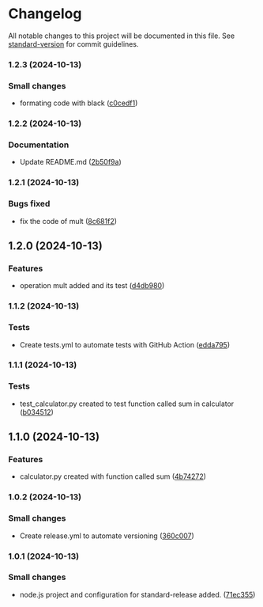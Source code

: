 # Changelog

All notable changes to this project will be documented in this file. See [standard-version](https://github.com/conventional-changelog/standard-version) for commit guidelines.

### 1.2.3 (2024-10-13)


### Small changes

* formating code with black ([c0cedf1](https://github.com/jcaste05/versioning-workflow/commit/c0cedf1ccfaa6942c8cd28ccbc29cf9adc467d5c))

### 1.2.2 (2024-10-13)


### Documentation

* Update README.md ([2b50f9a](https://github.com/jcaste05/versioning-workflow/commit/2b50f9ac3b27df86ab6d3b6a969a5e7addcbf7d5))

### 1.2.1 (2024-10-13)


### Bugs fixed

* fix the code of mult ([8c681f2](https://github.com/jcaste05/versioning-workflow/commit/8c681f23f29b4aa067929171cc634a5eb7ffc8e2))

## 1.2.0 (2024-10-13)


### Features

* operation mult added and its test ([d4db980](https://github.com/jcaste05/versioning-workflow/commit/d4db980b0e44911906796306fbadb5c1e2b9c128))

### 1.1.2 (2024-10-13)


### Tests

* Create tests.yml to automate tests with GitHub Action ([edda795](https://github.com/jcaste05/versioning-workflow/commit/edda795ac27ba053800f8efd7859f3d0ceb1d9cb))

### 1.1.1 (2024-10-13)


### Tests

* test_calculator.py created to test function called sum in calculator ([b034512](https://github.com/jcaste05/versioning-workflow/commit/b0345127a10a88e0f075704beb3981445fe3af4c))

## 1.1.0 (2024-10-13)


### Features

* calculator.py created with function called sum ([4b74272](https://github.com/jcaste05/versioning-workflow/commit/4b74272bb0f4bb980b661a223a0b0560561fdc55))

### 1.0.2 (2024-10-13)


### Small changes

* Create release.yml to automate versioning ([360c007](https://github.com/jcaste05/versioning-workflow/commit/360c007696042cb449e3ecac893489a50f637e8e))

### 1.0.1 (2024-10-13)


### Small changes

* node.js project and configuration for standard-release added. ([71ec355](https://github.com/jcaste05/versioning-workflow/commit/71ec355ec836c1d7320584482b3f44abb45ffe52))
